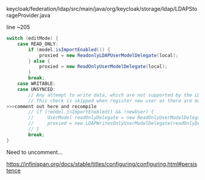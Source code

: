 keycloak/federation/ldap/src/main/java/org/keycloak/storage/ldap/LDAPStorageProvider.java

line ~205

```java
switch (editMode) {
    case READ_ONLY:
        if (model.isImportEnabled()) {
            proxied = new ReadonlyLDAPUserModelDelegate(local);
        } else {
            proxied = new ReadOnlyUserModelDelegate(local);
        }
        break;
    case WRITABLE:
    case UNSYNCED:
        // Any attempt to write data, which are not supported by the LDAP schema, should fail
        // This check is skipped when register new user as there are many "generic" attributes always written (EG. enabled, emailVerified) and those are usually unsupported by LDAP schema
>>>comment out here and recompile
        // if (!model.isImportEnabled() && !newUser) {
        //     UserModel readOnlyDelegate = new ReadOnlyUserModelDelegate(local, ModelException::new);
        //     proxied = new LDAPWritesOnlyUserModelDelegate(readOnlyDelegate, this);
        // }
        break;
}
```

Need to uncomment...

https://infinispan.org/docs/stable/titles/configuring/configuring.html#persistence
